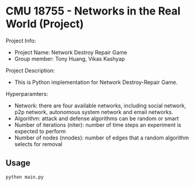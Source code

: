 CMU 18755 - Networks in the Real World (Project)
====

Project Info:
- Project Name: Network Destroy Repair Game
- Group member: Tony Huang, Vikas Kashyap

Project Description:
- This is Python implementation for Network Destroy-Repair Game.

Hyperparamters:
- Network: there are four available networks, including social network, p2p network, autonomous system network and email networks.
- Algorithm: attack and defense algorithms can be random or smart
- Number of iterations (niter): number of time steps an experiment is expected to perform
- Number of nodes (nnodes): number of edges that a random algorithm selects for removal

## Usage

```python main.py```
